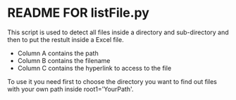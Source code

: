 # README FOR listFile.py

This script is used to detect all files inside a directory and sub-directory and then to put the restult inside a Excel file.

- Column A contains the path
- Column B contains the filename
- Column C contains the hyperlink to access to the file

To use it you need first to choose the directory you want to find out files with your own path inside root1='YourPath'.
